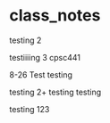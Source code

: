 # class_notes

testing 2


testiiiing 3 cpsc441
 
 
 8-26 Test
 testing 

testing 2+
testing
testing

testing 123